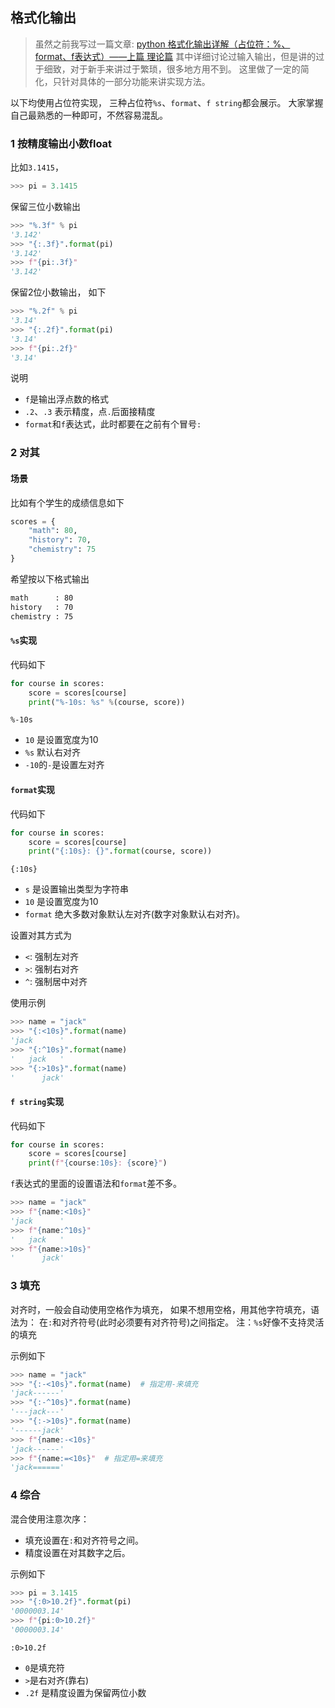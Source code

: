 ## 格式化输出
> 虽然之前我写过一篇文章: [
python 格式化输出详解（占位符：%、format、f表达式）——上篇 理论篇](https://www.cnblogs.com/BigShuang/p/14262887.html)
> 其中详细讨论过输入输出，但是讲的过于细致，对于新手来讲过于繁琐，很多地方用不到。
> 这里做了一定的简化，只针对具体的一部分功能来讲实现方法。

以下均使用占位符实现，
三种占位符`%s`、`format`、`f string`都会展示。
大家掌握自己最熟悉的一种即可，不然容易混乱。

### 1 按精度输出小数float
比如`3.1415`，
```python
>>> pi = 3.1415
```
保留三位小数输出
```python
>>> "%.3f" % pi
'3.142'
>>> "{:.3f}".format(pi)
'3.142'
>>> f"{pi:.3f}"
'3.142'
```

保留2位小数输出， 如下
```python
>>> "%.2f" % pi
'3.14'
>>> "{:.2f}".format(pi)
'3.14'
>>> f"{pi:.2f}"
'3.14'
```

说明
- `f`是输出浮点数的格式
- `.2`、`.3` 表示精度，点`.`后面接精度
- `format`和`f`表达式，此时都要在之前有个冒号`:`

### 2 对其
#### 场景
比如有个学生的成绩信息如下
```python
scores = {
    "math": 80,
    "history": 70,
    "chemistry": 75
}
```
希望按以下格式输出
```txt
math      : 80
history   : 70
chemistry : 75
```

#### `%s`实现
代码如下
```python
for course in scores:
    score = scores[course]
    print("%-10s: %s" %(course, score))
```

`%-10s`
- `10` 是设置宽度为10
- `%s` 默认右对齐
- `-10`的`-`是设置左对齐

#### `format`实现
代码如下

```python
for course in scores:
    score = scores[course]
    print("{:10s}: {}".format(course, score))
```
`{:10s}`
- `s` 是设置输出类型为字符串
- `10` 是设置宽度为10
- `format` 绝大多数对象默认左对齐(数字对象默认右对齐)。

设置对其方式为
- `<`: 强制左对齐
- `>`: 强制右对齐
- `^`: 强制居中对齐

使用示例
```python
>>> name = "jack"
>>> "{:<10s}".format(name)
'jack      '
>>> "{:^10s}".format(name)
'   jack   '
>>> "{:>10s}".format(name)
'      jack'
```

#### `f string`实现
代码如下

```python
for course in scores:
    score = scores[course]
    print(f"{course:10s}: {score}")
```

`f`表达式的里面的设置语法和`format`差不多。

```python
>>> name = "jack"
>>> f"{name:<10s}"
'jack      '
>>> f"{name:^10s}"
'   jack   '
>>> f"{name:>10s}"
'      jack'
```

### 3 填充
对齐时，一般会自动使用空格作为填充，
如果不想用空格，用其他字符填充，语法为：
在`:`和对齐符号(此时必须要有对齐符号)之间指定。
注：`%s`好像不支持灵活的填充

示例如下
```python
>>> name = "jack"
>>> "{:-<10s}".format(name)  # 指定用-来填充
'jack------'
>>> "{:-^10s}".format(name)
'---jack---'
>>> "{:->10s}".format(name)
'------jack'
>>> f"{name:-<10s}"
'jack------'
>>> f"{name:=<10s}"  # 指定用=来填充
'jack======'
```

### 4 综合
混合使用注意次序：
- 填充设置在`:`和对齐符号之间。
- 精度设置在对其数字之后。

示例如下
```python
>>> pi = 3.1415
>>> "{:0>10.2f}".format(pi)
'0000003.14'
>>> f"{pi:0>10.2f}"
'0000003.14'
```

`:0>10.2f`
- `0`是填充符
- `>`是右对齐(靠右)
- `.2f` 是精度设置为保留两位小数
